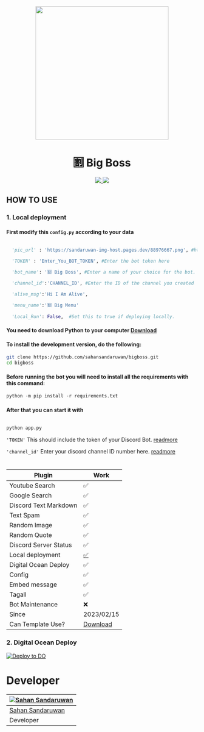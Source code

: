 


<div align="center">
  <img src="https://sandaruwan-img-host.pages.dev/88976667.png" width="350" height="350">



  <h1> 🈹 Big Boss</h1>
</div>


<p align="center">
  <a href="https://github.com/sahansandaruwan/bigboss/fork">
    <img src="https://img.shields.io/github/forks/sahansandaruwan/bigboss?label=Fork&style=social">
    
  </a>
  <a href="https://github.com/sahansandaruwan/bigboss/stargazers">
    <img src="https://img.shields.io/github/stars/sahansandaruwan/bigboss?style=social">
  </a>
</p>
















## HOW TO USE 

### 1. Local deployment

#### First modify this ```config.py``` according to your data

```python

  'pic_url' : 'https://sandaruwan-img-host.pages.dev/88976667.png', #https://imgbb.com/ host the image on this website and enter the URL here as in the example

  'TOKEN' : 'Enter_You_BOT_TOKEN', #Enter the bot token here

  'bot_name': '🈹 Big Boss', #Enter a name of your choice for the bot.

  'channel_id':'CHANNEL_ID', #Enter the ID of the channel you created

  'alive_msg':'Hi I Am Alive', 

  'menu_name':'🈹 Big Menu' 
  
  'Local_Run': False,  #Set this to true if deploying locally.

```
#### You need to download Python to your computer [Download](https://www.python.org/downloads/)
#### To install the development version, do the following:

```bash
git clone https://github.com/sahansandaruwan/bigboss.git
cd bigboss

```

#### Before running the bot you will need to install all the requirements with this command:

```python 
python -m pip install -r requirements.txt 
```
#### After that you can start it with

```python

python app.py

```

```'TOKEN'``` This should include the token of your Discord Bot. [readmore](https://discordpy.readthedocs.io/en/stable/discord.html)

```'channel_id'``` Enter your discord channel ID number here. [readmore](https://support.discord.com/hc/en-us/articles/206346498-Where-can-I-find-my-User-Server-Message-ID-)

#

| Plugin     | Work |
| ---      | ---       |
| Youtube Search |   ✅       |
| Google Search     |     ✅      |
| Discord Text Markdown   |✅|
|Text Spam|✅|
|Random Image|✅|
|Random Quote|✅|
|Discord Server Status|✅|
|Local deployment|[✅](https://github.com/sahansandaruwan/bigboss/edit/main/README.md#1-local-deployment)|
|Digital Ocean Deploy|✅|
|Config|✅|
|Embed message|✅|
|Tagall|✅|
|Bot Maintenance|❌|
|Since|2023/02/15|
|Can Template Use?|[Download](https://github.com/sahansandaruwan/bigboss/archive/refs/heads/master.zip)|

### 2. Digital Ocean Deploy 
[![Deploy to DO](https://www.deploytodo.com/do-btn-blue.svg)](https://cloud.digitalocean.com/apps/new?repo=https://github.com/sahansandaruwan/bigboss/tree/main)
# Developer
<div align="center">


| [![Sahan Sandaruwan](https://github.com/sahansandaruwan.png?size=150)](https://github.com/sahansandaruwan) | 
|----
 [Sahan Sandaruwan](https://github.com/sahansandaruwan) |
 Developer |
 
 </div>
 
 #
 
 

